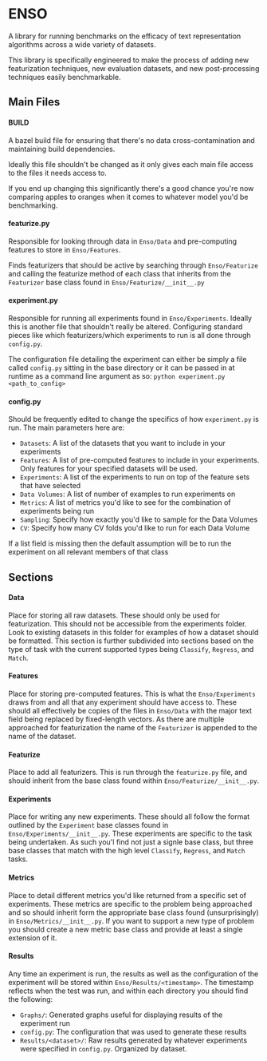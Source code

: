 # ENSO #
A library for running benchmarks on the efficacy of text representation algorithms across a wide variety of datasets.

This library is specifically engineered to make the process of adding new featurization techniques, new evaluation
datasets, and new post-processing techniques easily benchmarkable.

## Main Files ##
#### BUILD ####
A bazel build file for ensuring that there's no data cross-contamination and maintaining build dependencies.

Ideally this file shouldn't be changed as it only gives each main file access to the files it needs access to.

If you end up changing this significantly there's a good chance you're now comparing apples to oranges when it comes
to whatever model you'd be benchmarking.
#### featurize.py ####
Responsible for looking through data in `Enso/Data` and pre-computing features to store in `Enso/Features`.

Finds featurizers that should be active by searching through `Enso/Featurize` and calling the featurize method of
each class that inherits from the `Featurizer` base class found in `Enso/Featurize/__init__.py`
#### experiment.py ####
Responsible for running all experiments found in `Enso/Experiments`. Ideally this is another file that shouldn't really be
altered. Configuring standard pieces like which featurizers/which experiments to run is all done through `config.py`.

The configuration file detailing the experiment can either be simply a file called `config.py` sitting in the base directory
or it can be passed in at runtime as a command line argument as so: `python experiment.py <path_to_config>`
#### config.py ####
Should be frequently edited to change the specifics of how `experiment.py` is run. The main parameters here are:
 - `Datasets`: A list of the datasets that you want to include in your experiments
 - `Features`: A list of pre-computed features to include in your experiments. Only features for your specified datasets will be used.
 - `Experiments`: A list of the experiments to run on top of the feature sets that have selected
 - `Data Volumes`: A list of number of examples to run experiments on
 - `Metrics`: A list of metrics you'd like to see for the combination of experiments being run
 - `Sampling`: Specify how exactly you'd like to sample for the Data Volumes
 - `CV`: Specify how many CV folds you'd like to run for each Data Volume

If a list field is missing then the default assumption will be to run the experiment on all relevant members of that class


## Sections ##
#### Data ####
Place for storing all raw datasets. These should only be used for featurization. This should not be accessible from the
experiments folder. Look to existing datasets in this folder for examples of how a dataset should be formatted. This
section is further subdivided into sections based on the type of task with the current supported types being `Classify`,
`Regress`, and `Match`.
#### Features ####
Place for storing pre-computed features. This is what the `Enso/Experiments` draws from and all that any experiment should
have access to. These should all effectively be copies of the files in `Enso/Data` with the major text field being replaced
by fixed-length vectors. As there are multiple approached for featurization the name of the `Featurizer` is appended to
the name of the dataset.
#### Featurize ####
Place to add all featurizers. This is run through the `featurize.py` file, and should inherit
from the base class found within `Enso/Featurize/__init__.py`.
#### Experiments ####
Place for writing any new experiments. These should all follow the format outlined by the `Experiment` base classes found
in `Enso/Experiments/__init__.py`. These experiments are specific to the task being undertaken. As such you'l find not just
a signle base class, but three base classes that match with the high level `Classify`, `Regress`, and `Match` tasks.
#### Metrics ####
Place to detail different metrics you'd like returned from a specific set of experiments. These metrics are specific to
the problem being approached and so should inherit form the appropriate base class found (unsurprisingly) in
`Enso/Metrics/__init__.py`. If you want to support a new type of problem you should create a new metric base class and
provide at least a single extension of it.
#### Results ####
Any time an experiment is run, the results as well as the configuration of the experiment will be stored within `Enso/Results/<timestamp>`.
The timestamp reflects when the test was run, and within each directory you should find the following:
 - `Graphs/`: Generated graphs useful for displaying results of the experiment run
 - `config.py`: The configuration that was used to generate these results
 - `Results/<dataset>/`: Raw results generated by whatever experiments were specified in `config.py`. Organized by dataset.
